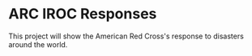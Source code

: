 # ARC IROC Responses

This project will show the American Red Cross's response to disasters around the world.
